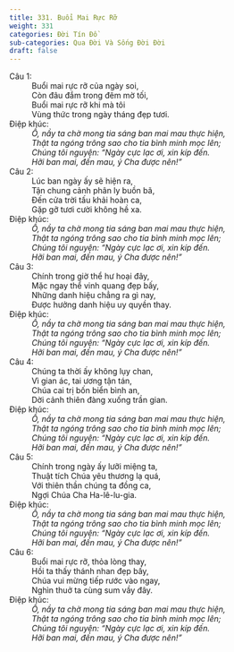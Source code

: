 ```yaml
---
title: 331. Buổi Mai Rực Rỡ
weight: 331
categories: Đời Tín Đồ
sub-categories: Qua Đời Và Sống Đời Đời
draft: false
---
```

<dl><dt>Câu 1:</dt><dd data-verse="1">Buổi mai rực rỡ của ngày soi, <br/>Còn đâu đắm trong đêm mờ tối, <br/>Buổi mai rực rỡ khi mà tôi <br/>Vùng thức trong ngày tháng đẹp tươi. </dd><dt>Điệp khúc:</dt><dd data-chorus="1"><em>Ồ, nầy ta chờ mong tia sáng ban mai mau thực hiện, <br/>Thật ta ngóng trông sao cho tia bình minh mọc lên; <br/>Chúng tôi nguyện: “Ngày cực lạc ơi, xin kíp đến. <br/>Hỡi ban mai, đến mau, ý Cha được nên!” </em></dd><dt>Câu 2:</dt><dd data-verse="2">Lúc ban ngày ấy sẽ hiện ra, <br/>Tận chung cảnh phân ly buồn bã, <br/>Đến cửa trời tấu khải hoàn ca, <br/>Gặp gỡ tươi cười không hề xa. </dd><dt>Điệp khúc:</dt><dd data-chorus="1"><em>Ồ, nầy ta chờ mong tia sáng ban mai mau thực hiện, <br/>Thật ta ngóng trông sao cho tia bình minh mọc lên; <br/>Chúng tôi nguyện: “Ngày cực lạc ơi, xin kíp đến. <br/>Hỡi ban mai, đến mau, ý Cha được nên!” </em></dd><dt>Câu 3:</dt><dd data-verse="3">Chính trong giờ thể hư hoại đây, <br/>Mặc ngay thể vinh quang đẹp bấy, <br/>Những danh hiệu chẳng ra gì nay, <br/>Được hưởng danh hiệu uy quyền thay. </dd><dt>Điệp khúc:</dt><dd data-chorus="1"><em>Ồ, nầy ta chờ mong tia sáng ban mai mau thực hiện, <br/>Thật ta ngóng trông sao cho tia bình minh mọc lên; <br/>Chúng tôi nguyện: “Ngày cực lạc ơi, xin kíp đến. <br/>Hỡi ban mai, đến mau, ý Cha được nên!” </em></dd><dt>Câu 4:</dt><dd data-verse="4">Chúng ta thời ấy không lụy chan, <br/>Vì gian ác, tai ương tận tán, <br/>Chúa cai trị bốn biển bình an, <br/>Dời cảnh thiên đàng xuống trần gian. </dd><dt>Điệp khúc:</dt><dd data-chorus="1"><em>Ồ, nầy ta chờ mong tia sáng ban mai mau thực hiện, <br/>Thật ta ngóng trông sao cho tia bình minh mọc lên; <br/>Chúng tôi nguyện: “Ngày cực lạc ơi, xin kíp đến. <br/>Hỡi ban mai, đến mau, ý Cha được nên!” </em></dd><dt>Câu 5:</dt><dd data-verse="5">Chính trong ngày ấy lưỡi miệng ta, <br/>Thuật tích Chúa yêu thương lạ quá, <br/>Với thiên thần chúng ta đồng ca, <br/>Ngợi Chúa Cha Ha-lê-lu-gia. </dd><dt>Điệp khúc:</dt><dd data-chorus="1"><em>Ồ, nầy ta chờ mong tia sáng ban mai mau thực hiện, <br/>Thật ta ngóng trông sao cho tia bình minh mọc lên; <br/>Chúng tôi nguyện: “Ngày cực lạc ơi, xin kíp đến. <br/>Hỡi ban mai, đến mau, ý Cha được nên!” </em></dd><dt>Câu 6:</dt><dd data-verse="6">Buổi mai rực rỡ, thỏa lòng thay, <br/>Hồi ta thấy thánh nhan đẹp bấy, <br/>Chúa vui mừng tiếp rước vào ngay, <br/>Nghìn thuở ta cùng sum vầy đây. </dd><dt>Điệp khúc:</dt><dd data-chorus="1"><em>Ồ, nầy ta chờ mong tia sáng ban mai mau thực hiện, <br/>Thật ta ngóng trông sao cho tia bình minh mọc lên; <br/>Chúng tôi nguyện: “Ngày cực lạc ơi, xin kíp đến. <br/>Hỡi ban mai, đến mau, ý Cha được nên!” </em></dd></dl>
